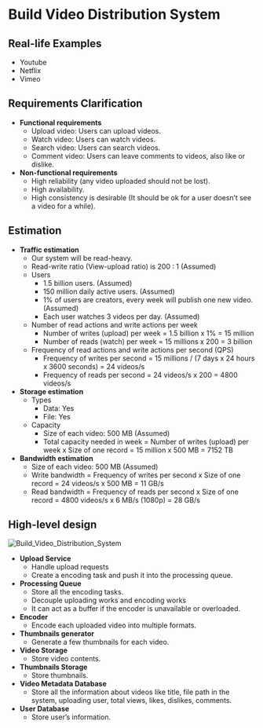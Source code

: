 # Build Video Distribution System

## Real-life Examples
- Youtube
- Netflix
- Vimeo

## Requirements Clarification
- **Functional requirements**
   - Upload video: Users can upload videos.
   - Watch video: Users can watch videos.
   - Search video: Users can search videos.
   - Comment video: Users can leave comments to videos, also like or dislike.
- **Non-functional requirements**
   - High reliability (any video uploaded should not be lost).
   - High availability.
   - High consistency is desirable (It should be ok for a user doesn’t see a video for a while).

## Estimation
- **Traffic estimation**
   - Our system will be read-heavy.
   - Read-write ratio (View-upload ratio) is 200 : 1 (Assumed)
   - Users
      - 1.5 billion users. (Assumed)
      - 150 million daily active users. (Assumed)
      - 1% of users are creators, every week will publish one new video. (Assumed)
      - Each user watches 3 videos per day. (Assumed)
   - Number of read actions and write actions per week
      - Number of writes (upload) per week = 1.5 billion x 1% = 15 million
      - Number of reads (watch) per week = 15 millions x 200 = 3 billion
   - Frequency of read actions and write actions per second (QPS)
      - Frequency of writes per second = 15 millions / (7 days x 24 hours x 3600 seconds) = 24 videos/s
      - Frequency of reads per second = 24 videos/s x 200 = 4800 videos/s
- **Storage estimation**
   - Types
      - Data: Yes
      - File: Yes
   - Capacity
      - Size of each video: 500 MB (Assumed)
      - Total capacity needed in week = Number of writes (upload) per week x Size of one record = 15 million x 500 MB = 7152 TB
- **Bandwidth estimation**
   - Size of each video: 500 MB (Assumed)
   - Write bandwidth = Frequency of writes per second x Size of one record = 24 videos/s x 500 MB = 11 GB/s
   - Read bandwidth = Frequency of reads per second x Size of one record = 4800 videos/s x 6 MB/s (1080p) = 28 GB/s

## High-level design

![Build_Video_Distribution_System](https://user-images.githubusercontent.com/8989447/117078614-6f59fc80-acf7-11eb-8f51-81e5baacd007.png)

- **Upload Service**
   - Handle upload requests
   - Create a encoding task and push it into the processing queue.
- **Processing Queue**
   - Store all the encoding tasks.
   - Decouple uploading works and encoding works
   - It can act as a buffer if the encoder is unavailable or overloaded.
- **Encoder**
   - Encode each uploaded video into multiple formats.
- **Thumbnails generator**
   - Generate a few thumbnails for each video.
- **Video Storage**
   - Store video contents.
- **Thumbnails Storage**
   - Store thumbnails.
- **Video Metadata Database**
   - Store all the information about videos like title, file path in the system, uploading user, total views, likes, dislikes, comments.
- **User Database**
   - Store user’s information.
